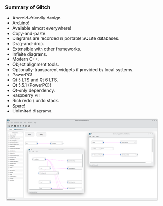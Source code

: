 <h3><b>Summary of Glitch</b></h3>

<ul>
<li>Android-friendly design.</li>
<li>Arduino!</li>
<li>Available almost everywhere!</li>
<li>Copy-and-paste.</li>
<li>Diagrams are recorded in portable SQLite databases.</li>
<li>Drag-and-drop.</li>
<li>Extensible with other frameworks.</li>
<li>Infinite diagrams.</li>
<li>Modern C++.</li>
<li>Object alignment tools.</li>
<li>Optionally-transparent widgets if provided by local systems.</li>
<li>PowerPC!</li>
<li>Qt 5 LTS and Qt 6 LTS.</li>
<li>Qt 5.5.1 (PowerPC)!</li>
<li>Qt-only dependency.</li>
<li>Raspberry Pi!</li>
<li>Rich redo / undo stack.</li>
<li>Sparc!</li>
<li>Unlimited diagrams.</li>
</ul>

![alt text](https://github.com/textbrowser/glitch/blob/master/Images/glitch-1.png)
